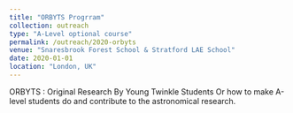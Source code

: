```yaml
---
title: "ORBYTS Progrram"
collection: outreach
type: "A-Level optional course"
permalink: /outreach/2020-orbyts
venue: "Snaresbrook Forest School & Stratford LAE School"
date: 2020-01-01
location: "London, UK"
---
```


ORBYTS : Original Research By Young Twinkle Students 
Or how to make A-level students do and contribute to the astronomical research.

